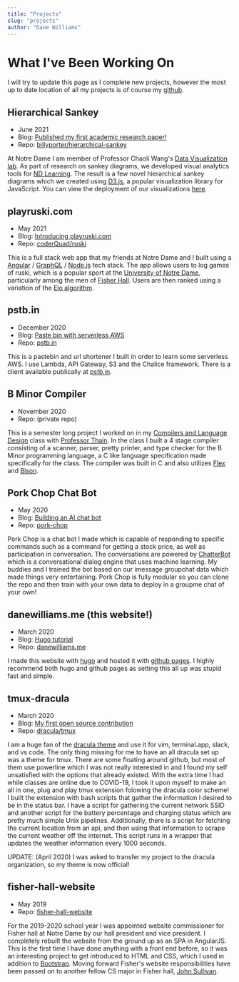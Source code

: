 ```yaml
---
title: "Projects"
slug: "projects"
author: "Dane Williams"
---
```


# What I've Been Working On
I will try to update this page as I complete new projects, however the most up to date location of all my projects is of course my [github](https://github.com/danerwilliams).

## Hierarchical Sankey
* June 2021
* Blog: [Published my first academic research paper!](/posts/published-my-first-academic-research-paper/)
* Repo: [billyporter/hierarchical-sankey](https://github.com/billyporter/hierarchical-sankey)

At Notre Dame I am member of Professor Chaoli Wang's [Data Visualization lab](https://sites.nd.edu/chaoli-wang/team/).
As part of research on sankey diagrams, we developed visual analytics tools for [ND Learning](https://learning.nd.edu/). 
The result is a few novel hierarchical sankey diagrams which we created using [D3.js](https://d3js.org/), a popular visualization library for JavaScript.
You can view the deployment of our visualizations [here](https://fwr008wy2p.pstb.in/src/combined/index.html).

## playruski.com
* May 2021
* Blog: [Introducing playruski.com](/posts/introducing-play-ruski/)
* Repo: [coderQuad/ruski](https://github.com/coderquad/ruski)

This is a full stack web app that my friends at Notre Dame and I built using a [Angular](https://angular.io/) / [GraphQL](https://graphql.org/) / [Node.js](https://nodejs.org/en/) tech stack.
The app allows users to log games of ruski, which is a popular sport at the [University of Notre Dame](https://nd.edu/), particularly among the men of [Fisher Hall](https://fisher.nd.edu/#/).
Users are then ranked using a variation of the [Elo algorithm](https://en.wikipedia.org/wiki/Elo_rating_system).

## pstb.in
* December 2020
* Blog: [Paste bin with serverless AWS](/posts/pastebin-with-serverless-aws/)
* Repo: [pstb.in](https://github.com/danerwilliams/pstb.in)

This is a pastebin and url shortener I built in order to learn some serverless AWS. 
I use Lambda, API Gateway, S3 and the Chalice framework. 
There is a client available publically at [pstb.in](http://pstb.in).

## B Minor Compiler
* November 2020
* Repo: (private repo)

This is a semester long project I worked on in my [Compilers and Language Design](https://www3.nd.edu/~dthain/compilerbook/) class with [Professor Thain](https://www3.nd.edu/~dthain/). 
In the class I built a 4 stage compiler consisting of a scanner, parser, pretty printer, and type checker for the B Minor programming language, a C like language specification made specifically for the class. 
The compiler was built in C and also utilizes [Flex](https://github.com/westes/flex) and [Bison](https://github.com/akimd/bison).

## Pork Chop Chat Bot
* May 2020
* Blog: [Building an AI chat bot](/posts/building-an-ai-chat-bot/)
* Repo: [pork-chop](https://github.com/danerwilliams/pork-chop)

Pork Chop is a chat bot I made which is capable of responding to specific commands such as a command for getting a stock price, as well as participation in conversation. The conversations are powered by [ChatterBot](https://github.com/gunthercox/ChatterBot) which is a conversational dialog engine that uses machine learning. My buddies and I trained the bot based on our imessage groupchat data which made things very entertaining. Pork Chop is fully modular so you can clone the repo and then train with your own data to deploy in a groupme chat of your own!

## danewilliams.me (this website!)
* March 2020
* Blog: [Hugo tutorial](/posts/hugo-tutorial/)
* Repo: [danewilliams.me](https://github.com/danerwilliams/danewilliams.me)

I made this website with [hugo](https://gohugo.io/) and hosted it with [github pages](https://pages.github.com/). I highly recommend both hugo and github pages as setting this all up was stupid fast and simple.

## tmux-dracula
* March 2020
* Blog: [My first open source contribution](/posts/my-first-open-source-contribution/)
* Repo: [dracula/tmux](https://github.com/dracula/tmux)

I am a huge fan of the [dracula theme](https://draculatheme.com/) and use it for vim, terminal.app, slack, and vs code. The only thing missing for me to have an all dracula set up was a theme for tmux. There are some floating around github, but most of them use powerline which I was not really interested in and I found my self unsatisfied with the options that already existed. With the extra time I had while classes are online due to COVID-19, I took it upon myself to make an all in one, plug and play tmux extension folowing the dracula color scheme! I built the extension with bash scripts that gather the information I desired to be in the status bar. I have a script for gathering the current network SSID and another script for the battery percentage and charging status which are pretty much simple Unix pipelines. Additionally, there is a script for fetching the current location from an api, and then using that information to scrape the current weather off the internet. This script runs in a wrapper that updates the weather information every 1000 seconds.  
  
UPDATE: (April 2020) I was asked to transfer my project to the dracula organization, so my theme is now official!

## fisher-hall-website
* May 2019
* Repo: [fisher-hall-website](https://github.com/danerwilliams/fisher-hall-website)

For the 2019-2020 school year I was appointed website commissioner for Fisher hall at Notre Dame by our hall president and vice president. I completely rebuilt the website from the ground up as an SPA in AngularJS. This is the first time I have done anything with a front end before, so it was an interesting project to get introduced to HTML and CSS, which I used in addition to [Bootstrap](https://getbootstrap.com/). Moving forward Fisher's website responsibilities have been passed on to another fellow CS major in Fisher hall, [John Sullivan](https://github.com/antithalian).
